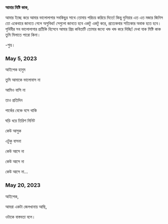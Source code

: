**আমার মিষ্টি কাক,** 

আমার ইচ্ছে করে আমার ভালোলাগার সবকিছুর সাথে তোমায় পরিচয় করিয়ে দিতে! কিন্তু দুনিয়ার এত এত মজার জিনিস তো একেবারে জানতে গেলে অসুবিধা! সেগুলো জানতে হবে একটু একটু করে, প্রত্যেকবার সত্যিকার অবাক হতে হবে। পৃথিবীর সব ভালোলাগার প্রতীকি হিসেবে আমার প্রিয় কবিতাটি তোমার জন্যে খন্ড খন্ড করে দিচ্ছি! দেখা যাক মিষ্টি কাক তুমি মিলাতে পারো কিনা। 

-শুভ্র। 

### May 5, 2023

আইপেক হানুম

তুমি আমাকে ভালোবাস না

আমিও বাসি না

তাও প্রতিদিন

পার্কের বেঞ্চে বসে থাকি

ঘড়ি ধরে তিরিশ মিনিট

কেউ আসুক

এটুকু বাসনা


কেউ আসে না

কেউ আসে না

কেউ আসে না…


### May 20, 2023

আইপেক,

আমরা একটা জেলখানায় আছি,

ওটাকে বাস্তবতা বলে।
